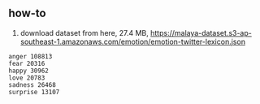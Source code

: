 ## how-to

1. download dataset from here, 27.4 MB, https://malaya-dataset.s3-ap-southeast-1.amazonaws.com/emotion/emotion-twitter-lexicon.json

```
anger 108813
fear 20316
happy 30962
love 20783
sadness 26468
surprise 13107
```